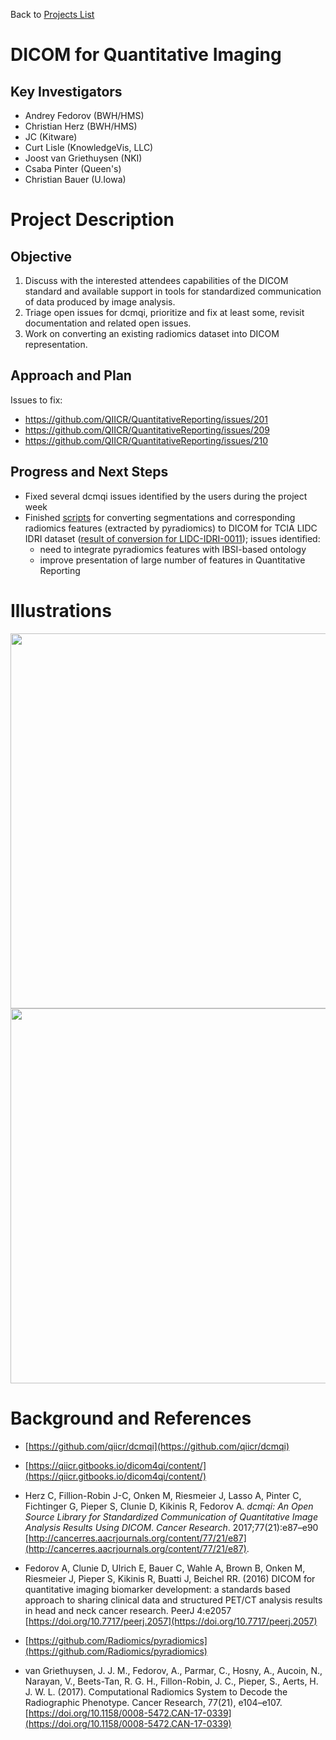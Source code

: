 Back to [Projects List](../../README.md#ProjectsList)

# DICOM for Quantitative Imaging

## Key Investigators

- Andrey Fedorov (BWH/HMS)
- Christian Herz (BWH/HMS)
- JC (Kitware)
- Curt Lisle (KnowledgeVis, LLC)
- Joost van Griethuysen (NKI)
- Csaba Pinter (Queen's)
- Christian Bauer (U.Iowa)

# Project Description

## Objective

1. Discuss with the interested attendees capabilities of the DICOM standard and available support in tools for standardized communication of data produced by image analysis.
2. Triage open issues for dcmqi, prioritize and fix at least some, revisit documentation and related open issues.
3. Work on converting an existing radiomics dataset into DICOM representation.

## Approach and Plan

Issues to fix: 
* https://github.com/QIICR/QuantitativeReporting/issues/201
* https://github.com/QIICR/QuantitativeReporting/issues/209
* https://github.com/QIICR/QuantitativeReporting/issues/210

## Progress and Next Steps

* Fixed several dcmqi issues identified by the users during the project week
* Finished [scripts](https://github.com/fedorov/lidc-idri-conversion) for converting segmentations and corresponding radiomics features (extracted by pyradiomics) to DICOM  for TCIA LIDC IDRI dataset ([result of conversion for LIDC-IDRI-0011](https://www.dropbox.com/s/myirvs5y20rb64o/LIDC-IDRI-0011.zip?dl=0)); issues identified:
  * need to integrate pyradiomics features with IBSI-based ontology
  * improve presentation of large number of features in Quantitative Reporting

# Illustrations

<img src="https://raw.githubusercontent.com/NA-MIC/ProjectWeek/master/PW27_2018_Boston/Projects/DICOMforQuantitativeImaging/radiomics_dcm.jpg" width="600">

<img src="https://raw.githubusercontent.com/NA-MIC/ProjectWeek/master/PW27_2018_Boston/Projects/DICOMforQuantitativeImaging/dcmbrowser.jpg" width="600">

# Background and References

- [https://github.com/qiicr/dcmqi](https://github.com/qiicr/dcmqi)
- [https://qiicr.gitbooks.io/dicom4qi/content/](https://qiicr.gitbooks.io/dicom4qi/content/)
- Herz C, Fillion-Robin J-C, Onken M, Riesmeier J, Lasso A, Pinter C, Fichtinger G, Pieper S, Clunie D, Kikinis R, Fedorov A.  _dcmqi: An Open Source Library for Standardized Communication of Quantitative Image Analysis Results Using DICOM_. *Cancer Research*. 2017;77(21):e87–e90 [http://cancerres.aacrjournals.org/content/77/21/e87](http://cancerres.aacrjournals.org/content/77/21/e87).
- Fedorov A, Clunie D, Ulrich E, Bauer C, Wahle A, Brown B, Onken M, Riesmeier J, Pieper S, Kikinis R, Buatti J, Beichel RR. (2016) DICOM for quantitative imaging biomarker development: a standards based approach to sharing clinical data and structured PET/CT analysis results in head and neck cancer research. PeerJ 4:e2057 [https://doi.org/10.7717/peerj.2057](https://doi.org/10.7717/peerj.2057)

- [https://github.com/Radiomics/pyradiomics](https://github.com/Radiomics/pyradiomics)
- van Griethuysen, J. J. M., Fedorov, A., Parmar, C., Hosny, A., Aucoin, N., Narayan, V., Beets-Tan, R. G. H., Fillon-Robin, J. C., Pieper, S., Aerts, H. J. W. L. (2017). Computational Radiomics System to Decode the Radiographic Phenotype. Cancer Research, 77(21), e104–e107. [https://doi.org/10.1158/0008-5472.CAN-17-0339](https://doi.org/10.1158/0008-5472.CAN-17-0339)
